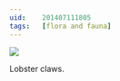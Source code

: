 ```yaml
---
uid:	201407111805
tags:	[flora and fauna]
---
```


![](https://cmhelmer.com/media/201407111805_1.jpg)

Lobster claws.
